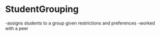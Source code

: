 # StudentGrouping
-assigns students to a group given restrictions and preferences
-worked with a peer
